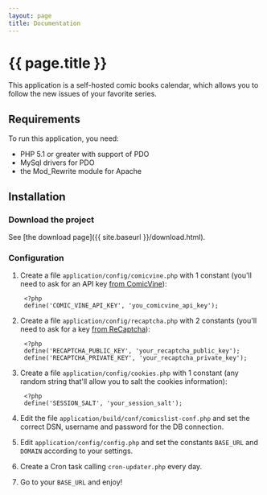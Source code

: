 ```yaml
---
layout: page
title: Documentation
---
```


# {{ page.title }}

This application is a self-hosted comic books calendar, which allows you to follow the new issues of your favorite series.

## Requirements

To run this application, you need:

* PHP 5.1 or greater with support of PDO
* MySql drivers for PDO
* the Mod_Rewrite module for Apache

## Installation

### Download the project

See [the download page]({{ site.baseurl }}/download.html).

### Configuration

1. Create a file `application/config/comicvine.php` with 1 constant (you'll need to ask for an API key [from ComicVine](http://www.comicvine.com/api/)):

		<?php
		define('COMIC_VINE_API_KEY', 'you_comicvine_api_key');

2. Create a file `application/config/recaptcha.php` with 2 constants (you'll need to ask for a key [from ReCaptcha](https://www.google.com/recaptcha)):

		<?php
		define('RECAPTCHA_PUBLIC_KEY', 'your_recaptcha_public_key');
		define('RECAPTCHA_PRIVATE_KEY', 'your_recaptcha_private_key');

3. Create a file `application/config/cookies.php` with 1 constant (any random string that'll allow you to salt the cookies information):

		<?php
		define('SESSION_SALT', 'your_session_salt');

4. Edit the file `application/build/conf/comicslist-conf.php` and set the correct DSN, username and password for the DB connection.

5. Edit `application/config/config.php` and set the constants `BASE_URL` and `DOMAIN` according to your settings.

6. Create a Cron task calling `cron-updater.php` every day.

7. Go to your `BASE_URL` and enjoy!
